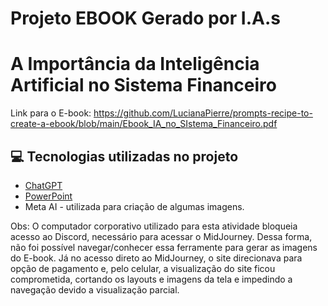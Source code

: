 # Projeto EBOOK Gerado por I.A.s

# A Importância da Inteligência Artificial no Sistema Financeiro


Link para o E-book: https://github.com/LucianaPierre/prompts-recipe-to-create-a-ebook/blob/main/Ebook_IA_no_SIstema_Financeiro.pdf

## 💻 Tecnologias utilizadas no projeto

- [ChatGPT](https://chat.openai.com/) 
- [PowerPoint](https://www.microsoft.com/en/microsoft-365/powerpoint)
- Meta AI - utilizada para criação de algumas imagens.

Obs: O computador corporativo utilizado para esta atividade bloqueia acesso ao Discord, necessário para acessar o MidJourney.
Dessa forma, não foi possível navegar/conhecer essa ferramente para gerar as imagens do E-book. Já no acesso direto ao MidJourney, o site direcionava para opção de pagamento e, pelo celular, a visualização do site ficou comprometida, cortando os layouts e imagens da tela e impedindo a navegação devido a visualização parcial. 

